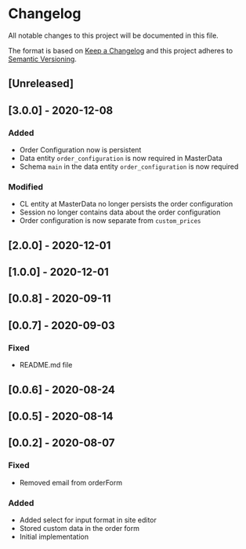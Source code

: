 # Changelog

All notable changes to this project will be documented in this file.

The format is based on [Keep a Changelog](http://keepachangelog.com/en/1.0.0/)
and this project adheres to [Semantic Versioning](http://semver.org/spec/v2.0.0.html).

## [Unreleased]

## [3.0.0] - 2020-12-08
### Added
- Order Configuration now is persistent
- Data entity `order_configuration` is now required in MasterData
- Schema `main` in the data entity `order_configuration` is now required

### Modified
- CL entity at MasterData no longer persists the order configuration
- Session no longer contains data about the order configuration
- Order configuration is now separate from `custom_prices`

## [2.0.0] - 2020-12-01

## [1.0.0] - 2020-12-01

## [0.0.8] - 2020-09-11

## [0.0.7] - 2020-09-03
### Fixed
- README.md file

## [0.0.6] - 2020-08-24

## [0.0.5] - 2020-08-14

## [0.0.2] - 2020-08-07
### Fixed
- Removed email from orderForm

### Added

- Added select for input format in site editor
- Stored custom data in the order form
- Initial implementation
